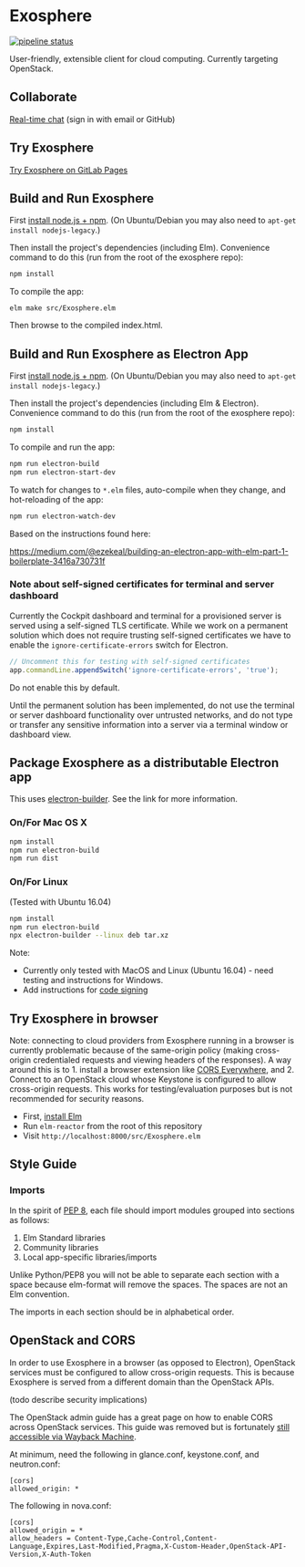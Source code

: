 # Exosphere

[![pipeline status](https://gitlab.com/exosphere/exosphere/badges/master/pipeline.svg)](https://gitlab.com/exosphere/exosphere/commits/master)

User-friendly, extensible client for cloud computing. Currently targeting OpenStack.

## Collaborate

[Real-time chat](https://c-mart.sandcats.io/shared/ak1ymBWynN1MZe0ot1yEBOh6RF6fZ9G2ZOo2xhnmVC5) (sign in with email or GitHub)

## Try Exosphere

[Try Exosphere on GitLab Pages](https://exosphere.gitlab.io/exosphere/index.html)

## Build and Run Exosphere

First [install node.js + npm](https://www.npmjs.com/get-npm). (On Ubuntu/Debian you may also need to `apt-get install nodejs-legacy`.)

Then install the project's dependencies (including Elm). Convenience command to do this (run from the root of the exosphere repo):

```bash
npm install
```

To compile the app:
```
elm make src/Exosphere.elm
```

Then browse to the compiled index.html.

## Build and Run Exosphere as Electron App

First [install node.js + npm](https://www.npmjs.com/get-npm). (On Ubuntu/Debian you may also need to `apt-get install nodejs-legacy`.)

Then install the project's dependencies (including Elm & Electron). Convenience command to do this (run from the root of the exosphere repo):

```bash
npm install
```

To compile and run the app:

```bash
npm run electron-build
npm run electron-start-dev
```

To watch for changes to `*.elm` files, auto-compile when they change, and hot-reloading of the app:

```bash
npm run electron-watch-dev
```

Based on the instructions found here:

<https://medium.com/@ezekeal/building-an-electron-app-with-elm-part-1-boilerplate-3416a730731f>


### Note about self-signed certificates for terminal and server dashboard

Currently the Cockpit dashboard and terminal for a provisioned server is served using a self-signed TLS certificate.
While we work on a permanent solution which does not require trusting self-signed certificates we have to enable the
`ignore-certificate-errors` switch for Electron.   

```javascript
// Uncomment this for testing with self-signed certificates
app.commandLine.appendSwitch('ignore-certificate-errors', 'true');
```

Do not enable this by default.

Until the permanent solution has been implemented, do not use the terminal or server dashboard functionality over
untrusted networks, and do not type or transfer any sensitive information into a server via a terminal window or
dashboard view.


## Package Exosphere as a distributable Electron app

This uses [electron-builder](https://www.electron.build/). See the link for more information.

### On/For Mac OS X

```bash
npm install
npm run electron-build
npm run dist
```

### On/For Linux

(Tested with Ubuntu 16.04)

```bash
npm install
npm run electron-build
npx electron-builder --linux deb tar.xz
```

Note:

- Currently only tested with MacOS and Linux (Ubuntu 16.04) - need testing and instructions for Windows.
- Add instructions for [code signing](https://www.electron.build/code-signing)  


## Try Exosphere in browser

Note: connecting to cloud providers from Exosphere running in a browser is currently problematic because of the same-origin policy (making cross-origin credentialed requests and viewing headers of the responses). A way around this is to 1. install a browser extension like [CORS Everywhere](https://addons.mozilla.org/en-US/firefox/addon/cors-everywhere/), and 2. Connect to an OpenStack cloud whose Keystone is configured to allow cross-origin requests. This works for testing/evaluation purposes but is not recommended for security reasons.

- First, [install Elm](https://guide.elm-lang.org/install.html)
- Run `elm-reactor` from the root of this repository
- Visit `http://localhost:8000/src/Exosphere.elm`

## Style Guide

### Imports

In the spirit of [PEP 8](https://www.python.org/dev/peps/pep-0008/), each file should import modules grouped into sections as follows:

1. Elm Standard libraries
2. Community libraries
3. Local app-specific libraries/imports

Unlike Python/PEP8 you will not be able to separate each section with a space because elm-format will remove the spaces. The spaces are not an Elm convention.

The imports in each section should be in alphabetical order.

## OpenStack and CORS

In order to use Exosphere in a browser (as opposed to Electron), OpenStack services must be configured to allow cross-origin requests. This is because Exosphere is served from a different domain than the OpenStack APIs.

(todo describe security implications)

The OpenStack admin guide has a great page on how to enable CORS across OpenStack services. This guide was removed but is fortunately [still accessible via Wayback Machine](https://web.archive.org/web/20160305193201/http://docs.openstack.org/admin-guide-cloud/cross_project_cors.html).

At minimum, need the following in glance.conf, keystone.conf, and neutron.conf:

```
[cors]
allowed_origin: *
```

The following in nova.conf:

```
[cors]
allowed_origin = *
allow_headers = Content-Type,Cache-Control,Content-Language,Expires,Last-Modified,Pragma,X-Custom-Header,OpenStack-API-Version,X-Auth-Token
```
